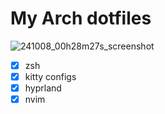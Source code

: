 # My Arch dotfiles
![241008_00h28m27s_screenshot](https://github.com/user-attachments/assets/462cc1a5-d794-41be-91fc-412116b2d632)

- [x] zsh
- [x] kitty configs
- [x] hyprland
- [x] nvim  
